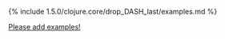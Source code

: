 {% include 1.5.0/clojure.core/drop_DASH_last/examples.md %}

[Please add examples!](https://github.com/arrdem/grimoire/edit/master/_includes/1.6.0/clojure.core/drop_DASH_last/examples.md)
